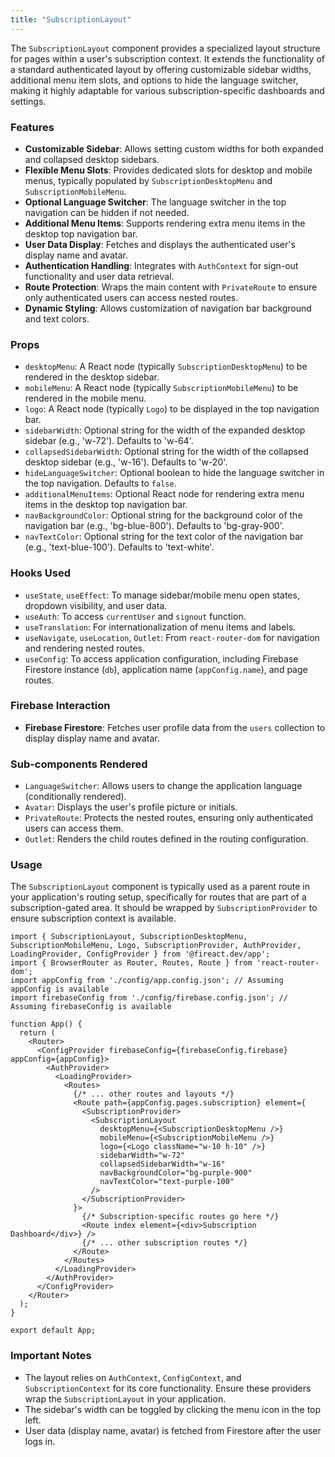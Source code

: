 ```yaml
---
title: "SubscriptionLayout"
---
```


The `SubscriptionLayout` component provides a specialized layout structure for pages within a user's subscription context. It extends the functionality of a standard authenticated layout by offering customizable sidebar widths, additional menu item slots, and options to hide the language switcher, making it highly adaptable for various subscription-specific dashboards and settings.

### Features

- **Customizable Sidebar**: Allows setting custom widths for both expanded and collapsed desktop sidebars.
- **Flexible Menu Slots**: Provides dedicated slots for desktop and mobile menus, typically populated by `SubscriptionDesktopMenu` and `SubscriptionMobileMenu`.
- **Optional Language Switcher**: The language switcher in the top navigation can be hidden if not needed.
- **Additional Menu Items**: Supports rendering extra menu items in the desktop top navigation bar.
- **User Data Display**: Fetches and displays the authenticated user's display name and avatar.
- **Authentication Handling**: Integrates with `AuthContext` for sign-out functionality and user data retrieval.
- **Route Protection**: Wraps the main content with `PrivateRoute` to ensure only authenticated users can access nested routes.
- **Dynamic Styling**: Allows customization of navigation bar background and text colors.

### Props

- `desktopMenu`: A React node (typically `SubscriptionDesktopMenu`) to be rendered in the desktop sidebar.
- `mobileMenu`: A React node (typically `SubscriptionMobileMenu`) to be rendered in the mobile menu.
- `logo`: A React node (typically `Logo`) to be displayed in the top navigation bar.
- `sidebarWidth`: Optional string for the width of the expanded desktop sidebar (e.g., 'w-72'). Defaults to 'w-64'.
- `collapsedSidebarWidth`: Optional string for the width of the collapsed desktop sidebar (e.g., 'w-16'). Defaults to 'w-20'.
- `hideLanguageSwitcher`: Optional boolean to hide the language switcher in the top navigation. Defaults to `false`.
- `additionalMenuItems`: Optional React node for rendering extra menu items in the desktop top navigation bar.
- `navBackgroundColor`: Optional string for the background color of the navigation bar (e.g., 'bg-blue-800'). Defaults to 'bg-gray-900'.
- `navTextColor`: Optional string for the text color of the navigation bar (e.g., 'text-blue-100'). Defaults to 'text-white'.

### Hooks Used

- `useState`, `useEffect`: To manage sidebar/mobile menu open states, dropdown visibility, and user data.
- `useAuth`: To access `currentUser` and `signout` function.
- `useTranslation`: For internationalization of menu items and labels.
- `useNavigate`, `useLocation`, `Outlet`: From `react-router-dom` for navigation and rendering nested routes.
- `useConfig`: To access application configuration, including Firebase Firestore instance (`db`), application name (`appConfig.name`), and page routes.

### Firebase Interaction

- **Firebase Firestore**: Fetches user profile data from the `users` collection to display display name and avatar.

### Sub-components Rendered

- `LanguageSwitcher`: Allows users to change the application language (conditionally rendered).
- `Avatar`: Displays the user's profile picture or initials.
- `PrivateRoute`: Protects the nested routes, ensuring only authenticated users can access them.
- `Outlet`: Renders the child routes defined in the routing configuration.

### Usage

The `SubscriptionLayout` component is typically used as a parent route in your application's routing setup, specifically for routes that are part of a subscription-gated area. It should be wrapped by `SubscriptionProvider` to ensure subscription context is available.

```tsx
import { SubscriptionLayout, SubscriptionDesktopMenu, SubscriptionMobileMenu, Logo, SubscriptionProvider, AuthProvider, LoadingProvider, ConfigProvider } from '@fireact.dev/app';
import { BrowserRouter as Router, Routes, Route } from 'react-router-dom';
import appConfig from './config/app.config.json'; // Assuming appConfig is available
import firebaseConfig from './config/firebase.config.json'; // Assuming firebaseConfig is available

function App() {
  return (
    <Router>
      <ConfigProvider firebaseConfig={firebaseConfig.firebase} appConfig={appConfig}>
        <AuthProvider>
          <LoadingProvider>
            <Routes>
              {/* ... other routes and layouts */}
              <Route path={appConfig.pages.subscription} element={
                <SubscriptionProvider>
                  <SubscriptionLayout 
                    desktopMenu={<SubscriptionDesktopMenu />}
                    mobileMenu={<SubscriptionMobileMenu />}
                    logo={<Logo className="w-10 h-10" />}
                    sidebarWidth="w-72"
                    collapsedSidebarWidth="w-16"
                    navBackgroundColor="bg-purple-900"
                    navTextColor="text-purple-100"
                  />
                </SubscriptionProvider>
              }>
                {/* Subscription-specific routes go here */}
                <Route index element={<div>Subscription Dashboard</div>} />
                {/* ... other subscription routes */}
              </Route>
            </Routes>
          </LoadingProvider>
        </AuthProvider>
      </ConfigProvider>
    </Router>
  );
}

export default App;
```

### Important Notes

- The layout relies on `AuthContext`, `ConfigContext`, and `SubscriptionContext` for its core functionality. Ensure these providers wrap the `SubscriptionLayout` in your application.
- The sidebar's width can be toggled by clicking the menu icon in the top left.
- User data (display name, avatar) is fetched from Firestore after the user logs in.
